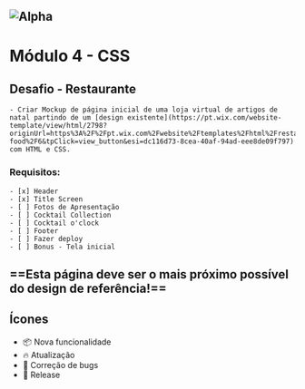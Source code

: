 ![Alpha](./assets/Alpha.webp)
---
# Módulo 4 - CSS
## Desafio - Restaurante

    - Criar Mockup de página inicial de uma loja virtual de artigos de natal partindo de um [design existente](https://pt.wix.com/website-template/view/html/2798?originUrl=https%3A%2F%2Fpt.wix.com%2Fwebsite%2Ftemplates%2Fhtml%2Frestaurants-food%2F6&tpClick=view_button&esi=dc116d73-8cea-40af-94ad-eee8de09f797) com HTML e CSS.

### Requisitos:

    - [x] Header
    - [x] Title Screen
    - [ ] Fotos de Apresentação
    - [ ] Cocktail Collection
    - [ ] Cocktail o'clock
    - [ ] Footer
    - [ ] Fazer deploy
    - [ ] Bonus - Tela inicial

==Esta página deve ser o mais próximo possível do design de referência!==
---
## Ícones

- :package: Nova funcionalidade  
- :fire: Atualização  
- :bug: Correção de bugs  
- :checkered_flag: Release
